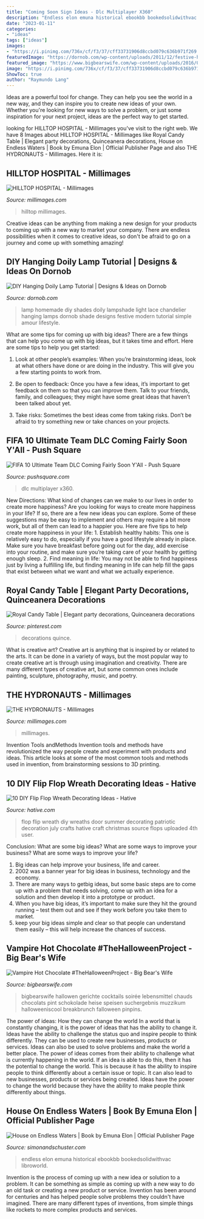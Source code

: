 ```yaml
---
title: "Coming Soon Sign Ideas - Dlc Multiplayer X360"
description: "Endless elon emuna historical ebookbb bookedsolidwithvac libroworld"
date: "2023-01-11"
categories:
- "ideas"
tags: ["ideas"]
images:
- "https://i.pinimg.com/736x/cf/f3/37/cff33731906d8ccbd079c636b971f269.jpg"
featuredImage: "https://dornob.com/wp-content/uploads/2011/12/festive-homemade-lamp-shade.jpg"
featured_image: "https://www.bigbearswife.com/wp-content/uploads/2016/08/Vampire-Hot-Chocolate-7.jpg"
image: "https://i.pinimg.com/736x/cf/f3/37/cff33731906d8ccbd079c636b971f269.jpg"
ShowToc: true
author: "Raymundo Lang"
---
```



Ideas are a powerful tool for change. They can help you see the world in a new way, and they can inspire you to create new ideas of your own. Whether you're looking for new ways to solve a problem, or just some inspiration for your next project, ideas are the perfect way to get started.

	

		
looking for HILLTOP HOSPITAL - Millimages you've visit to the right web. We have 8 Images about HILLTOP HOSPITAL - Millimages like Royal Candy Table | Elegant party decorations, Quinceanera decorations, House on Endless Waters | Book by Emuna Elon | Official Publisher Page and also THE HYDRONAUTS - Millimages. Here it is:
		
    
## HILLTOP HOSPITAL - Millimages

<img loading=lazy src="https://www.millimages.com/wp-content/uploads/2020/11/Keyvisual3_HH_nologo-768x432.jpg" onerror="this.onerror=null;this.src='https://tse3.mm.bing.net/th?id=OIP.zmK1_jnxL2lUJkKUdxDlQQHaEK&amp;pid=15.1';" alt="HILLTOP HOSPITAL - Millimages">

_Source: millimages.com_

>hilltop millimages. 

	

Creative ideas can be anything from making a new design for your products to coming up with a new way to market your company. There are endless possibilities when it comes to creative ideas, so don't be afraid to go on a journey and come up with something amazing!

    
## DIY Hanging Doily Lamp Tutorial | Designs &amp; Ideas On Dornob

<img loading=lazy src="https://dornob.com/wp-content/uploads/2011/12/festive-homemade-lamp-shade.jpg" onerror="this.onerror=null;this.src='https://tse4.mm.bing.net/th?id=OIP.rouQBO-VoZXcIHQKrvoaNwAAAA&amp;pid=15.1';" alt="DIY Hanging Doily Lamp Tutorial | Designs &amp; Ideas on Dornob">

_Source: dornob.com_

>lamp homemade diy shades doily lampshade light lace chandelier hanging lamps dornob shade designs festive modern tutorial simple amour lifestyle. 

	

What are some tips for coming up with big ideas?
There are a few things that can help you come up with big ideas, but it takes time and effort. Here are some tips to help you get started:
1. Look at other people’s examples: When you’re brainstorming ideas, look at what others have done or are doing in the industry. This will give you a few starting points to work from.

2. Be open to feedback: Once you have a few ideas, it’s important to get feedback on them so that you can improve them. Talk to your friends, family, and colleagues; they might have some great ideas that haven’t been talked about yet.

3. Take risks: Sometimes the best ideas come from taking risks. Don’t be afraid to try something new or take chances on your projects.

    
## FIFA 10 Ultimate Team DLC Coming Fairly Soon Y&#039;All - Push Square

<img loading=lazy src="http://images.pushsquare.com/news/2009/12/fifa_10_ultimate_team_dlc_coming_fairly_soon_yall/1280x720.jpg" onerror="this.onerror=null;this.src='https://tse3.mm.bing.net/th?id=OIP.MT8baJ_m8BB5D14iKEkEuwHaEK&amp;pid=15.1';" alt="FIFA 10 Ultimate Team DLC Coming Fairly Soon Y&#039;All - Push Square">

_Source: pushsquare.com_

>dlc multiplayer x360. 

	

New Directions: What kind of changes can we make to our lives in order to create more happiness?
Are you looking for ways to create more happiness in your life? If so, there are a few new ideas you can explore. Some of these suggestions may be easy to implement and others may require a bit more work, but all of them can lead to a happier you. Here are five tips to help create more happiness in your life: 1. Establish healthy habits: This one is relatively easy to do, especially if you have a good lifestyle already in place. Make sure you have breakfast before going out for the day, add exercise into your routine, and make sure you’re taking care of your health by getting enough sleep. 2. Find meaning in life: You may not be able to find happiness just by living a fulfilling life, but finding meaning in life can help fill the gaps that exist between what we want and what we actually experience.

    
## Royal Candy Table | Elegant Party Decorations, Quinceanera Decorations

<img loading=lazy src="https://i.pinimg.com/736x/cf/f3/37/cff33731906d8ccbd079c636b971f269.jpg" onerror="this.onerror=null;this.src='https://tse4.mm.bing.net/th?id=OIP.oc6htblj89nhkvqcQHPdagHaJ3&amp;pid=15.1';" alt="Royal Candy Table | Elegant party decorations, Quinceanera decorations">

_Source: pinterest.com_

>decorations quince. 

	

What is creative art?
Creative art is anything that is inspired by or related to the arts. It can be done in a variety of ways, but the most popular way to create creative art is through using imagination and creativity. There are many different types of creative art, but some common ones include painting, sculpture, photography, music, and poetry.

    
## THE HYDRONAUTS - Millimages

<img loading=lazy src="https://www.millimages.com/wp-content/uploads/2020/11/Hydro_Keyvisual3-768x432.jpg" onerror="this.onerror=null;this.src='https://tse2.mm.bing.net/th?id=OIP.PYszIjwMOaFKyy-O2TXxxwHaEK&amp;pid=15.1';" alt="THE HYDRONAUTS - Millimages">

_Source: millimages.com_

>millimages. 

	

Invention Tools andMethods
Invention tools and methods have revolutionized the way people create and experiment with products and ideas. This article looks at some of the most common tools and methods used in invention, from brainstorming sessions to 3D printing.

    
## 10 DIY Flip Flop Wreath Decorating Ideas - Hative

<img loading=lazy src="https://hative.com/wp-content/uploads/2015/02/flip-flop-wreath-ideas/6-diy-flip-flop-wreath-decorating-ideas.jpg" onerror="this.onerror=null;this.src='https://tse2.mm.bing.net/th?id=OIP.xvZDEkE53Q-p7DIlZse9iQHaJ6&amp;pid=15.1';" alt="10 DIY Flip Flop Wreath Decorating Ideas - Hative">

_Source: hative.com_

>flop flip wreath diy wreaths door summer decorating patriotic decoration july crafts hative craft christmas source flops uploaded 4th user. 

	

Conclusion: What are some big ideas? What are some ways to improve your business? What are some ways to improve your life?
1. Big ideas can help improve your business, life and career.
2. 2002 was a banner year for big ideas in business, technology and the economy.
3. There are many ways to getbig ideas, but some basic steps are to come up with a problem that needs solving, come up with an idea for a solution and then develop it into a prototype or product.
4. When you have big ideas, it’s important to make sure they hit the ground running – test them out and see if they work before you take them to market.
5. keep your big ideas simple and clear so that people can understand them easily – this will help increase the chances of success.

    
## Vampire Hot Chocolate #TheHalloweenProject - Big Bear&#039;s Wife

<img loading=lazy src="https://www.bigbearswife.com/wp-content/uploads/2016/08/Vampire-Hot-Chocolate-7.jpg" onerror="this.onerror=null;this.src='https://tse2.mm.bing.net/th?id=OIP.4G-x_XJ-oTF2Ix4gaigYogHaLH&amp;pid=15.1';" alt="Vampire Hot Chocolate #TheHalloweenProject - Big Bear&#039;s Wife">

_Source: bigbearswife.com_

>bigbearswife hallowen gerichte cocktails soirée lebensmittel chauds chocolats pint schokolade heise speisen suchergebnis muzzikum halloweeniscool breakbrunch falloween pinpins. 

	

The power of ideas: How they can change the world
In a world that is constantly changing, it is the power of ideas that has the ability to change it. Ideas have the ability to challenge the status quo and inspire people to think differently. They can be used to create new businesses, products or services. Ideas can also be used to solve problems and make the world a better place.
The power of ideas comes from their ability to challenge what is currently happening in the world. If an idea is able to do this, then it has the potential to change the world. This is because it has the ability to inspire people to think differently about a certain issue or topic. It can also lead to new businesses, products or services being created. Ideas have the power to change the world because they have the ability to make people think differently about things.

    
## House On Endless Waters | Book By Emuna Elon | Official Publisher Page

<img loading=lazy src="https://d28hgpri8am2if.cloudfront.net/book_images/onix/cvr9781982130220/house-on-endless-waters-9781982130220_xlg.jpg" onerror="this.onerror=null;this.src='https://tse2.mm.bing.net/th?id=OIP.v4C0dUNZ_N-zKdJE1J8gjQHaLL&amp;pid=15.1';" alt="House on Endless Waters | Book by Emuna Elon | Official Publisher Page">

_Source: simonandschuster.com_

>endless elon emuna historical ebookbb bookedsolidwithvac libroworld. 

	

Invention is the process of coming up with a new idea or solution to a problem. It can be something as simple as coming up with a new way to do an old task or creating a new product or service. Invention has been around for centuries and has helped people solve problems they couldn't have imagined. There are many different types of inventions, from simple things like rockets to more complex products and services.

